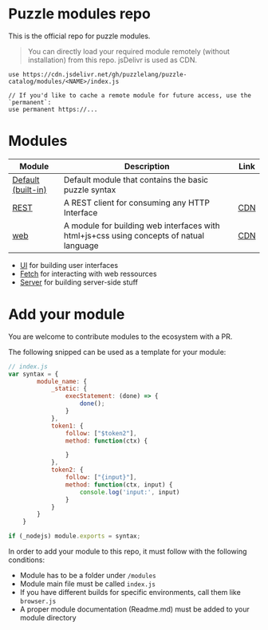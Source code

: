 # Puzzle modules repo
 
This is the official repo for puzzle modules.

> You can directly load your required module remotely (without installation) from this repo. jsDelivr is used as CDN.

```puzzle
use https://cdn.jsdelivr.net/gh/puzzlelang/puzzle-catalog/modules/<NAME>/index.js

// If you'd like to cache a remote module for future access, use the `permanent`:
use permanent https://...
```

# Modules 

| Module        | Description  | Link |
| ------------- |-------------| --- |
| [Default (built-in)](https://puzzlelang.github.io/#/LANGUAGE) | Default module that contains the basic puzzle syntax |  |
| [REST](https://github.com/puzzlelang/puzzle-catalog/tree/master/modules/rest) | A REST client for consuming any HTTP Interface| [CDN](https://cdn.jsdelivr.net/gh/puzzlelang/puzzle-catalog/modules/rest/index.js) |
| [web](https://github.com/puzzlelang/puzzle-catalog/tree/master/modules/web) | A module for building web interfaces with html+js+css using concepts of natual language | [CDN](https://cdn.jsdelivr.net/gh/puzzlelang/puzzle-catalog/modules/web/index.js) |


* [UI](https://github.com/puzzlelang/puzzle-catalog/tree/master/modules/ui/Readme.md) for building user interfaces
* [Fetch](https://github.com/puzzlelang/puzzle-catalog/tree/master/modules/fetch/Readme.md) for interacting with web ressources
* [Server](https://github.com/puzzlelang/puzzle-catalog/tree/master/modules/server/Readme.md) for building server-side stuff


# Add your module

You are welcome to contribute modules to the ecosystem with a PR.

The following snipped can be used as a template for your module:

```javascript
// index.js
var syntax = {
        module_name: {
            _static: {
                execStatement: (done) => {
                    done();
                }
            },
            token1: {
                follow: ["$token2"],
                method: function(ctx) {

                }
            },
            token2: {
                follow: ["{input}"],
                method: function(ctx, input) {
                    console.log('input:', input)
                }
            }
        }
    }

if (_nodejs) module.exports = syntax;
```

In order to add your module to this repo, it must follow with the following conditions:

* Module has to be a folder under `/modules`
* Module main file must be called `index.js`
* If you have different builds for specific environments, call them like `browser.js`
* A proper module documentation (Readme.md) must be added to your module directory